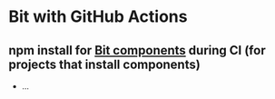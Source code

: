 # Bit with GitHub Actions

## npm install for [Bit components](https://github.com/teambit/bit) during CI (for projects that install components)

- ...